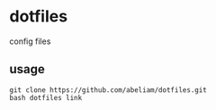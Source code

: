 # dotfiles
config files

## usage
```
git clone https://github.com/abeliam/dotfiles.git
bash dotfiles link
```
